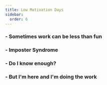 ```yaml
---
title: Low Motivation Days
sidebar:
  order: 6
---
```


### - Sometimes work can be less than fun

### - Imposter Syndrome

### - Do I know enough?

### - But I'm here and I'm doing the work
